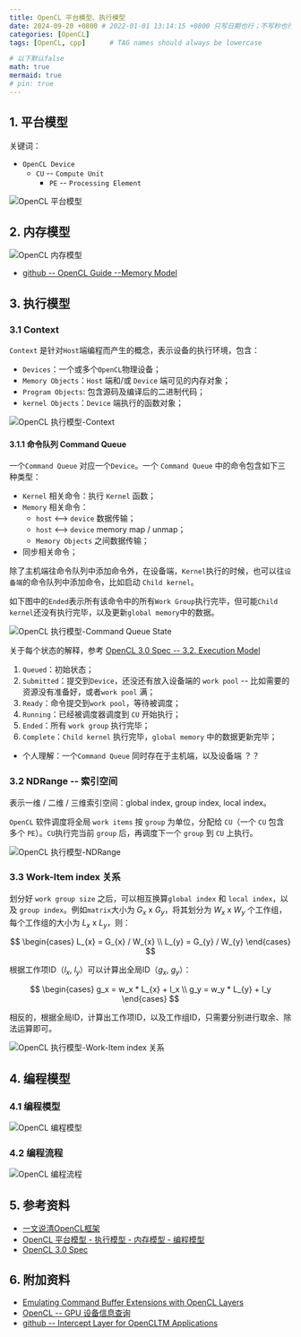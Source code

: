 ```yaml
---
title: OpenCL 平台模型、执行模型
date: 2024-09-20 +0800 # 2022-01-01 13:14:15 +0800 只写日期也行；不写秒也行；这样也行 2022-03-09T00:55:42+08:00
categories: [OpenCL]
tags: [OpenCL, cpp]      # TAG names should always be lowercase

# 以下默认false
math: true
mermaid: true
# pin: true
---
```


## 1. 平台模型 ##

关键词：

* `OpenCL Device`
  * `CU` -- `Compute Unit`
    * `PE` -- `Processing Element`

![OpenCL 平台模型](/assets/images/opencl/OpenCL平台模型.png)

## 2. 内存模型 ##

![OpenCL 内存模型](/assets/images/opencl/opencl内存模型_OpenCL-Guide.jpg)

* [github -- OpenCL Guide --Memory Model](https://github.com/KhronosGroup/OpenCL-Guide/blob/main/chapters/opencl_programming_model.md#memory-model)

## 3. 执行模型 ##

### 3.1 Context ###

`Context` 是针对`Host`端编程而产生的概念，表示设备的执行环境，包含：

* `Devices`：一个或多个`OpenCL`物理设备；
* `Memory Objects`：`Host` 端和/或 `Device` 端可见的内存对象；
* `Program Objects`: 包含源码及编译后的二进制代码；
* `kernel Objects`：`Device` 端执行的函数对象；

![OpenCL 执行模型-Context](/assets/images/opencl/OpenCL执行模型--Context.png)

#### 3.1.1 命令队列 Command Queue ####

一个`Command Queue` 对应一个`Device`。一个 `Command Queue` 中的命令包含如下三种类型：

* `Kernel` 相关命令：执行 `Kernel` 函数；
* `Memory` 相关命令：
  * `host` <--> `device` 数据传输；
  * `host` <--> `device` memory map / unmap；
  * `Memory Objects` 之间数据传输；
* 同步相关命令；

除了主机端往命令队列中添加命令外，在设备端，`Kernel`执行的时候，也可以往`设备端`的命令队列中添加命令，比如启动 `Child kernel`。

如下图中的`Ended`表示所有该命令中的所有`Work Group`执行完毕，但可能`Child kernel`还没有执行完毕，以及更新`global memory`中的数据。

![OpenCL 执行模型-Command Queue State](/assets/images/opencl/OpenCL执行模型-Command_state.png)

关于每个状态的解释，参考 [OpenCL 3.0 Spec -- 3.2. Execution Model](https://registry.khronos.org/OpenCL/specs/3.0-unified/html/OpenCL_API.html#_execution_model)

1. `Queued`：初始状态；
2. `Submitted`：提交到`Device`，还没还有放入设备端的 `work pool` -- 比如需要的资源没有准备好，或者`work pool` 满；
3. `Ready`：命令提交到`work pool`，等待被调度；
4. `Running`：已经被调度器调度到 `CU` 开始执行；
5. `Ended`：所有 `work group` 执行完毕；
6. `Complete`：`Child kernel` 执行完毕，`global memory` 中的数据更新完毕；

* 个人理解：一个`Command Queue` 同时存在于主机端，以及设备端 ？？

### 3.2 NDRange -- 索引空间 ###

表示一维 / 二维 / 三维索引空间：global index, group index, local index。

`OpenCL` 软件调度将全局 `work items` 按 `group` 为单位，分配给 `CU`（一个 `CU` 包含多个 `PE`）。`CU`执行完当前 `group` 后，再调度下一个 `group` 到 `CU` 上执行。

![OpenCL 执行模型-NDRange](/assets/images/opencl/OpenCL执行模型--NDRange.png)

### 3.3 Work-Item index 关系 ###

划分好 `work group size` 之后，可以相互换算`global index` 和 `local index`，以及 `group index`。例如`matrix`大小为 $G_{x}$ x $G_{y}$，将其划分为 $W_{x}$ x $W_{y}$ 个工作组， 每个工作组的大小为 $L_{x}$ x $L_{y}$，则：

$$
\begin{cases}
L_{x} = G_{x} / W_{x} \\
L_{y} = G_{y} / W_{y}
\end{cases}
$$

根据工作项ID（$l_x$, $l_y$）可以计算出全局ID（$g_x$, $g_y$）：

$$
\begin{cases}
g_x = w_x * L_{x} + l_x \\
g_y = w_y * L_{y} + l_y
\end{cases}
$$

相反的，根据全局ID，计算出工作项ID，以及工作组ID，只需要分别进行取余、除法运算即可。

![OpenCL 执行模型-Work-Item index 关系](/assets/images/opencl/OpenCL执行模型--index.png)

## 4. 编程模型 ##

### 4.1 编程模型 ###

![OpenCL 编程模型](/assets/images/opencl/OpenCL编程模型.png)

### 4.2 编程流程 ###

![OpenCL 编程流程](/assets/images/opencl/OpenCL编程流程.png)

## 5. 参考资料 ##

* [一文说清OpenCL框架](https://www.cnblogs.com/LoyenWang/p/15085664.html)
* [OpenCL 平台模型 - 执行模型 - 内存模型 - 编程模型](https://blog.csdn.net/chengyq116/article/details/108045936)
* [OpenCL 3.0 Spec](https://registry.khronos.org/OpenCL/specs/3.0-unified/html/OpenCL_API.html)

## 6. 附加资料 ##

* [Emulating Command Buffer Extensions with OpenCL Layers](https://www.iwocl.org/wp-content/uploads/6895-James-Brodman-Intel.pdf)
* [OpenCL -- GPU 设备信息查询](https://opencl.gpuinfo.org/listdevices.php)
* [github -- Intercept Layer for OpenCLTM Applications](https://github.com/intel/opencl-intercept-layer)
